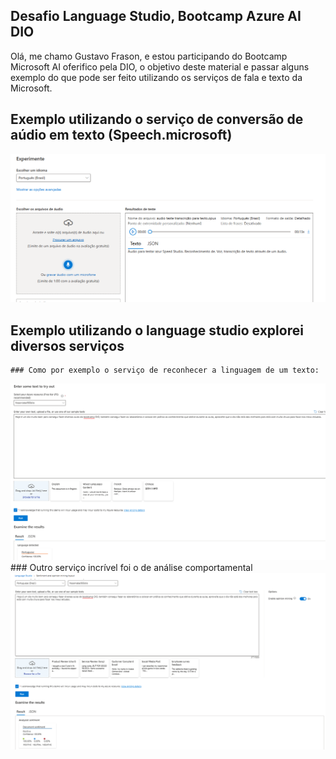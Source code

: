 ## Desafio Language Studio, Bootcamp Azure AI DIO
Olá, me chamo Gustavo Frason, e estou participando do Bootcamp Microsoft AI oferifico pela DIO, o objetivo deste material e passar alguns exemplo do que pode ser feito utilizando os serviços de fala e texto da Microsoft.

## Exemplo utilizando o serviço de conversão de aúdio em texto (Speech.microsoft)
![alt text](image.png)

## Exemplo utilizando o language studio explorei diversos serviços
    ### Como por exemplo o serviço de reconhecer a linguagem de um texto:
![alt text](image-2.png)
    ### Outro serviço incrível foi o de análise comportamental
![alt text](image-3.png)
